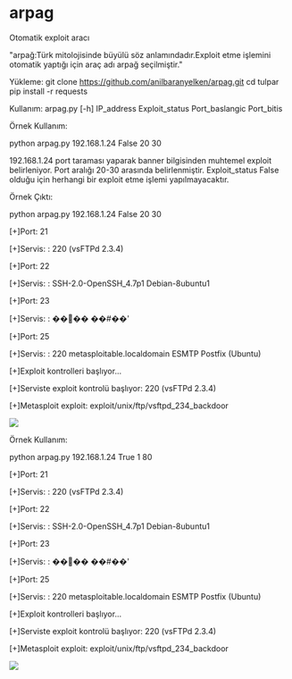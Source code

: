 # arpag
Otomatik exploit aracı

"arpağ:Türk mitolojisinde büyülü söz anlamındadır.Exploit etme işlemini otomatik yaptığı için araç adı arpağ seçilmiştir."

Yükleme:
git clone https://github.com/anilbaranyelken/arpag.git
cd tulpar
pip install -r requests

Kullanım:
arpag.py [-h] IP_address Exploit_status Port_baslangic Port_bitis

Örnek Kullanım:

python arpag.py 192.168.1.24 False 20 30

192.168.1.24 port taraması yaparak banner bilgisinden muhtemel exploit belirleniyor. Port aralığı 20-30 arasında belirlenmiştir. Exploit_status False olduğu için herhangi bir exploit etme işlemi yapılmayacaktır.

Örnek Çıktı:

python arpag.py 192.168.1.24 False 20 30

[+]Port:  21

[+]Servis: : 220 (vsFTPd 2.3.4)

[+]Port:  22

[+]Servis: : SSH-2.0-OpenSSH_4.7p1 Debian-8ubuntu1

[+]Port:  23

[+]Servis: : ���� ��#��'

[+]Port:  25

[+]Servis: : 220 metasploitable.localdomain ESMTP Postfix (Ubuntu)

[+]Exploit kontrolleri başlıyor...

[+]Serviste exploit kontrolü başlıyor:  220 (vsFTPd 2.3.4)

[+]Metasploit exploit: exploit/unix/ftp/vsftpd_234_backdoor

<img src="https://github.com/anilbaranyelken/arpag/blob/master/arpagExploitFalse.JPG">

Örnek Kullanım:

python arpag.py 192.168.1.24 True 1 80

[+]Port:  21

[+]Servis: : 220 (vsFTPd 2.3.4)

[+]Port:  22

[+]Servis: : SSH-2.0-OpenSSH_4.7p1 Debian-8ubuntu1

[+]Port:  23

[+]Servis: : ���� ��#��'

[+]Port:  25

[+]Servis: : 220 metasploitable.localdomain ESMTP Postfix (Ubuntu)

[+]Exploit kontrolleri başlıyor...

[+]Serviste exploit kontrolü başlıyor:  220 (vsFTPd 2.3.4)

[+]Metasploit exploit: exploit/unix/ftp/vsftpd_234_backdoor

<img src="https://github.com/anilbaranyelken/arpag/blob/master/arpag.JPG">
